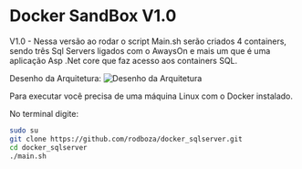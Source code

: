 ﻿# Docker SandBox V1.0

V1.0 - Nessa versão ao rodar o script Main.sh serão criados 4 containers, sendo três Sql Servers ligados com o AwaysOn e mais um que é uma aplicação Asp .Net core que faz acesso aos containers SQL.

Desenho da Arquitetura:
![Desenho da Arquitetura](https://raw.githubusercontent.com/rodboza/docker_sqlserver/v1.0/arquitetura.png)


Para executar você precisa de uma máquina Linux com o Docker instalado.

No terminal digite:

``` sh
sudo su
git clone https://github.com/rodboza/docker_sqlserver.git
cd docker_sqlserver
./main.sh
```

